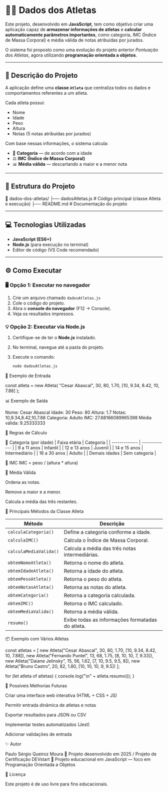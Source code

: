 # 🏋️‍♂️ Dados dos Atletas

Este projeto, desenvolvido em **JavaScript**, tem como objetivo criar uma aplicação capaz de **armazenar informações de atletas** e **calcular automaticamente parâmetros importantes**, como categoria, IMC (Índice de Massa Corporal) e média válida de notas atribuídas por jurados.

O sistema foi proposto como uma evolução do projeto anterior _Pontuação dos Atletas_, agora utilizando **programação orientada a objetos**.

---

## 📘 Descrição do Projeto

A aplicação define uma **classe `Atleta`** que centraliza todos os dados e comportamentos referentes a um atleta.

Cada atleta possui:
- Nome  
- Idade  
- Peso  
- Altura  
- Notas (5 notas atribuídas por jurados)

Com base nessas informações, o sistema calcula:
- 🏅 **Categoria** — de acordo com a idade  
- ⚖️ **IMC (Índice de Massa Corporal)**  
- 📊 **Média válida** — descartando a maior e a menor nota  

---

## 🧩 Estrutura do Projeto

📂 dados-dos-atletas/
├── dadosAtletas.js # Código principal (classe Atleta e execução)
├── README.md # Documentação do projeto


---

## 💻 Tecnologias Utilizadas

- **JavaScript (ES6+)**
- **Node.js** (para execução no terminal)
- Editor de código (VS Code recomendado)

---

## ⚙️ Como Executar

### 🖥️ Opção 1: Executar no navegador
1. Crie um arquivo chamado `dadosAtletas.js`
2. Cole o código do projeto.
3. Abra o **console do navegador** (F12 → Console).
4. Veja os resultados impressos.

### 💡 Opção 2: Executar via Node.js
1. Certifique-se de ter o **Node.js** instalado.  
2. No terminal, navegue até a pasta do projeto.
3. Execute o comando:

   ```bash
   node dadosAtletas.js

📜 Exemplo de Entrada

const atleta = new Atleta(
  "Cesar Abascal",
  30,
  80,
  1.70,
  [10, 9.34, 8.42, 10, 7.88]
);

📊 Exemplo de Saída

Nome: Cesar Abascal
Idade: 30
Peso: 80
Altura: 1.7
Notas: 10,9.34,8.42,10,7.88
Categoria: Adulto
IMC: 27.68166089965398
Média válida: 9.25333333

🧠 Regras de Cálculo

🔹 Categoria (por idade)
| Faixa etária  | Categoria     |
| ------------- | ------------- |
| 9 a 11 anos   | Infantil      |
| 12 e 13 anos  | Juvenil       |
| 14 e 15 anos  | Intermediário |
| 16 a 30 anos  | Adulto        |
| Demais idades | Sem categoria |

🔹 IMC
IMC = peso / (altura * altura)

🔹 Média Válida

Ordena as notas.

Remove a maior e a menor.

Calcula a média das três restantes.

🧩 Principais Métodos da Classe Atleta

| Método                 | Descrição                                        |
| ---------------------- | ------------------------------------------------ |
| `calculaCategoria()`   | Define a categoria conforme a idade.             |
| `calculaIMC()`         | Calcula o Índice de Massa Corporal.              |
| `calculaMediaValida()` | Calcula a média das três notas intermediárias.   |
| `obtemNomeAtleta()`    | Retorna o nome do atleta.                        |
| `obtemIdadeAtleta()`   | Retorna a idade do atleta.                       |
| `obtemPesoAtleta()`    | Retorna o peso do atleta.                        |
| `obtemNotasAtleta()`   | Retorna as notas do atleta.                      |
| `obtemCategoria()`     | Retorna a categoria calculada.                   |
| `obtemIMC()`           | Retorna o IMC calculado.                         |
| `obtemMediaValida()`   | Retorna a média válida.                          |
| `resumo()`             | Exibe todas as informações formatadas do atleta. |

📦 Exemplo com Vários Atletas

const atletas = [
  new Atleta("Cesar Abascal", 30, 80, 1.70, [10, 9.34, 8.42, 10, 7.88]),
  new Atleta("Fernando Puntel", 13, 68, 1.75, [8, 10, 10, 7, 9.33]),
  new Atleta("Daiane Jelinsky", 15, 56, 1.62, [7, 10, 9.5, 9.5, 8]),
  new Atleta("Bruno Castro", 20, 82, 1.80, [10, 10, 10, 9, 9.5])
];

for (let atleta of atletas) {
  console.log("\n" + atleta.resumo());
}

🚀 Possíveis Melhorias Futuras

 Criar uma interface web interativa (HTML + CSS + JS)

 Permitir entrada dinâmica de atletas e notas

 Exportar resultados para JSON ou CSV

 Implementar testes automatizados (Jest)

 Adicionar validações de entrada

✨ Autor

Paulo Sérgio Queiroz Moura
📅 Projeto desenvolvido em 2025 / Projeto de Certificação DEVstart
📘 Projeto educacional em JavaScript — foco em Programação Orientada a Objetos

📝 Licença

Este projeto é de uso livre para fins educacionais.
